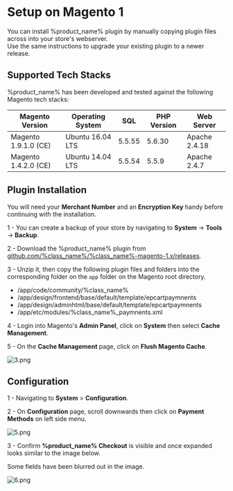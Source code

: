 <h1>Setup on Magento 1</h1>

You can install %product_name% plugin by manually copying plugin files across into your store's webserver. <br>
Use the same instructions to upgrade your existing plugin to a newer release.

## Supported Tech Stacks

%product_name% has been developed and tested against the following Magento tech stacks:

| Magento Version      | Operating System | SQL    | PHP Version | Web Server    |
|----------------------|------------------|--------|-------------|---------------|
| Magento 1.9.1.0 (CE) | Ubuntu 16.04 LTS | 5.5.55 | 5.6.30      | Apache 2.4.18 |
| Magento 1.4.2.0 (CE) | Ubuntu 14.04 LTS | 5.5.54 | 5.5.9       | Apache 2.4.7  |


## Plugin Installation

<div class="panel">
  You will need your <b>Merchant Number</b> and an <b>Encryption Key</b> handy before continuing with the installation.
</div>

1 - You can create a backup of your store by navigating to **System** -> **Tools** -> **Backup**.

2 - Download the %product_name% plugin from [github.com/%class_name%/%class_name%-magento-1.x/releases](https://github.com/%class_name%/%class_name%-magento-1.x/releases).

3 - Unzip it, then copy the following plugin files and folders into the corresponding folder on the `app` folder on the Magento root directory.

- /app/code/community/%class_name%
- /app/design/frontend/base/default/template/epcartpaymnents
- /app/design/adminhtml/base/default/template/epcartpaymnents
- /app/etc/modules/%class_name%_paymnents.xml

4 - Login into Magento's **Admin Panel**, click on **System** then select **Cache Management**.

5 - On the **Cache Management** page, click on **Flush Magento Cache**.

![3.png](/img/platforms/magento_1/3.png)

## Configuration

1 - Navigating to **System** > **Configuration**.

2 - On **Configuration** page, scroll downwards then click on **Payment Methods** on left side menu.

![5.png](/img/platforms/magento_1/5.png)

3 - Confirm  **%product_name% Checkout** is visible and once expanded looks similar to the image below.

<xdiv class="panel">
  Some fields have been blurred out in the image.
</div>

![6.png](/img/platforms/magento_1/6.png)

